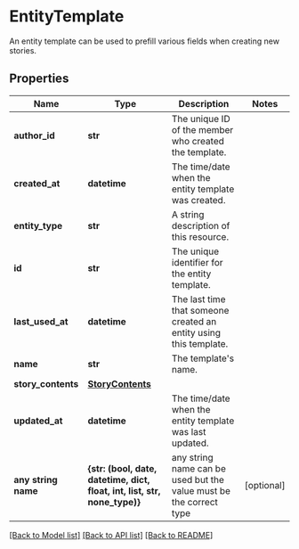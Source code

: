 # EntityTemplate

An entity template can be used to prefill various fields when creating new stories.
## Properties
Name | Type | Description | Notes
------------ | ------------- | ------------- | -------------
**author_id** | **str** | The unique ID of the member who created the template. | 
**created_at** | **datetime** | The time/date when the entity template was created. | 
**entity_type** | **str** | A string description of this resource. | 
**id** | **str** | The unique identifier for the entity template. | 
**last_used_at** | **datetime** | The last time that someone created an entity using this template. | 
**name** | **str** | The template&#39;s name. | 
**story_contents** | [**StoryContents**](StoryContents.md) |  | 
**updated_at** | **datetime** | The time/date when the entity template was last updated. | 
**any string name** | **{str: (bool, date, datetime, dict, float, int, list, str, none_type)}** | any string name can be used but the value must be the correct type | [optional]

[[Back to Model list]](../README.md#documentation-for-models) [[Back to API list]](../README.md#documentation-for-api-endpoints) [[Back to README]](../README.md)


